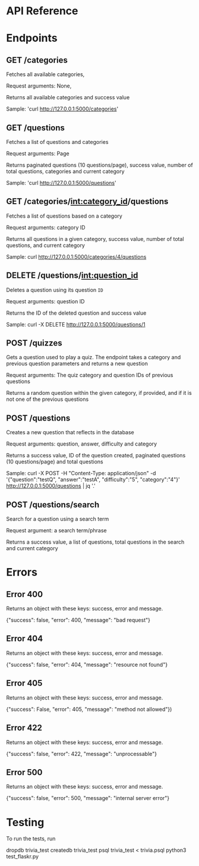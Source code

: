 
# API Reference

# Endpoints

## GET /categories

Fetches all available categories,

Request arguments: None,

Returns all available categories and success value

Sample: 'curl http://127.0.0.1:5000/categories'

## GET /questions

Fetches a list of questions and categories

Request arguments: Page

Returns paginated questions (10 questions/page), success value, number of total questions, categories and current category

Sample: 'curl http://127.0.0.1:5000/questions'

## GET /categories/<int:category_id>/questions

Fetches a list of questions based on a category

Request arguments: category ID

Returns all questions in a given category, success value, number of total questions, and current category

Sample: curl http://127.0.0.1:5000/categories/4/questions

## DELETE /questions/<int:question_id>

Deletes a question using its question `ID`

Request arguments: question ID

Returns the ID of the deleted question and success value

Sample: curl -X DELETE http://127.0.0.1:5000/questions/1

## POST /quizzes

Gets a question used to play a quiz. The endpoint takes a category and previous question parameters and returns a new question

Request arguments: The quiz category and question IDs of previous questions

Returns a random question within the given category, if provided, and if it is not one of the previous questions

## POST /questions

Creates a new question that reflects in the database

Request arguments: question, answer, difficulty and category

Returns a success value, ID of the question created, paginated questions (10 questions/page) and total questions

Sample: curl -X POST -H "Content-Type: application/json" -d '{"question":"testQ", "answer":"testA", "difficulty":"5", "category":"4"}' http://127.0.0.1:5000/questions | jq '.'

## POST /questions/search

Search for a question using a search term

Request argument: a search term/phrase

Returns a success value, a list of questions, total questions in the search and current category

# Errors

## Error 400

Returns an object with these keys: success, error and message.

{"success": false, "error": 400, "message": "bad request"}

## Error 404

Returns an object with these keys: success, error and message.

{"success": false, "error": 404, "message": "resource not found"}

## Error 405

Returns an object with these keys: success, error and message.

{"success": False, "error": 405, "message": "method not allowed"})

## Error 422

Returns an object with these keys: success, error and message.

{"success": false, "error": 422, "message": "unprocessable"}

## Error 500

Returns an object with these keys: success, error and message.

{"success": false, "error": 500, "message": "internal server error"}

# Testing

To run the tests, run

dropdb trivia_test
createdb trivia_test
psql trivia_test < trivia.psql
python3 test_flaskr.py